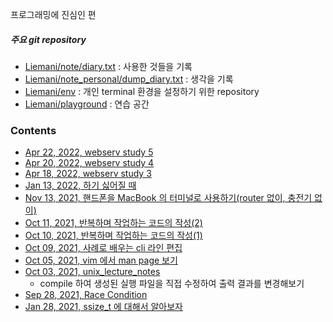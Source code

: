 프로그래밍에 진심인 편

##### 주요 git repository
- [Liemani/note/diary.txt](https://github.com/Liemani/note/blob/main/diary.txt) : 사용한 것들을 기록
- [Liemani/note_personal/dump_diary.txt](https://github.com/Liemani/note_personal/blob/main/dump_diary.txt) : 생각을 기록
- [Liemani/env](https://github.com/Liemani/env) : 개인 terminal 환경을 설정하기 위한 repository
- [Liemani/playground](https://github.com/Liemani/playground) : 연습 공간

### Contents
- [Apr 22, 2022, webserv study 5](til/20220422)
- [Apr 20, 2022, webserv study 4](til/20220420)
- [Apr 18, 2022, webserv study 3](til/20220418)
- [Jan 13, 2022, 하기 싫어질 때](article/20220113)
- [Nov 13, 2021, 핸드폰을 MacBook 의 터미널로 사용하기(router 없이, 충전기 없이)](article/20211113)
- [Oct 11, 2021, 반복하며 작업하는 코드의 작성(2)](article/20211011)
- [Oct 10, 2021, 반복하며 작업하는 코드의 작성(1)](article/20211010)
- [Oct 09, 2021, 사례로 배우는 cli 라인 편집](article/20211009)
- [Oct 05, 2021, vim 에서 man page 보기](article/20211005)
- [Oct 03, 2021, unix\_lecture\_notes](article/20211003)
	- compile 하여 생성된 실행 파일을 직접 수정하여 출력 결과를 변경해보기
- [Sep 28, 2021, Race Condition](article/20210928)
- [Jan 28, 2021, ssize\_t 에 대해서 알아보자](article/20210128)
